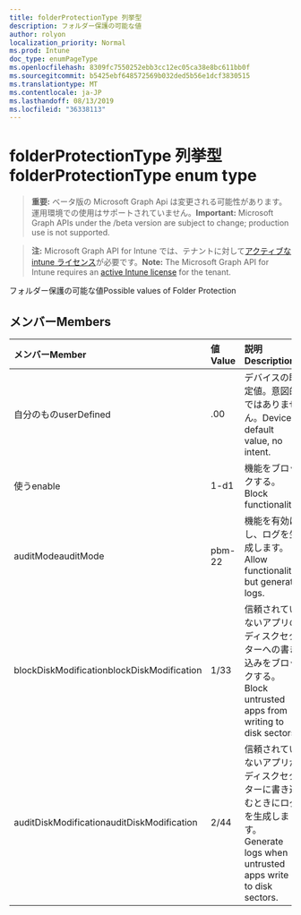 ```yaml
---
title: folderProtectionType 列挙型
description: フォルダー保護の可能な値
author: rolyon
localization_priority: Normal
ms.prod: Intune
doc_type: enumPageType
ms.openlocfilehash: 8309fc7550252ebb3cc12ec05ca38e8bc611bb0f
ms.sourcegitcommit: b5425ebf648572569b032ded5b56e1dcf3830515
ms.translationtype: MT
ms.contentlocale: ja-JP
ms.lasthandoff: 08/13/2019
ms.locfileid: "36338113"
---
```

# <a name="folderprotectiontype-enum-type"></a><span data-ttu-id="a5a5a-103">folderProtectionType 列挙型</span><span class="sxs-lookup"><span data-stu-id="a5a5a-103">folderProtectionType enum type</span></span>

> <span data-ttu-id="a5a5a-104">**重要:** ベータ版の Microsoft Graph Api は変更される可能性があります。運用環境での使用はサポートされていません。</span><span class="sxs-lookup"><span data-stu-id="a5a5a-104">**Important:** Microsoft Graph APIs under the /beta version are subject to change; production use is not supported.</span></span>

> <span data-ttu-id="a5a5a-105">**注:** Microsoft Graph API for Intune では、テナントに対して[アクティブな intune ライセンス](https://go.microsoft.com/fwlink/?linkid=839381)が必要です。</span><span class="sxs-lookup"><span data-stu-id="a5a5a-105">**Note:** The Microsoft Graph API for Intune requires an [active Intune license](https://go.microsoft.com/fwlink/?linkid=839381) for the tenant.</span></span>

<span data-ttu-id="a5a5a-106">フォルダー保護の可能な値</span><span class="sxs-lookup"><span data-stu-id="a5a5a-106">Possible values of Folder Protection</span></span>

## <a name="members"></a><span data-ttu-id="a5a5a-107">メンバー</span><span class="sxs-lookup"><span data-stu-id="a5a5a-107">Members</span></span>
|<span data-ttu-id="a5a5a-108">メンバー</span><span class="sxs-lookup"><span data-stu-id="a5a5a-108">Member</span></span>|<span data-ttu-id="a5a5a-109">値</span><span class="sxs-lookup"><span data-stu-id="a5a5a-109">Value</span></span>|<span data-ttu-id="a5a5a-110">説明</span><span class="sxs-lookup"><span data-stu-id="a5a5a-110">Description</span></span>|
|:---|:---|:---|
|<span data-ttu-id="a5a5a-111">自分のもの</span><span class="sxs-lookup"><span data-stu-id="a5a5a-111">userDefined</span></span>|<span data-ttu-id="a5a5a-112">.0</span><span class="sxs-lookup"><span data-stu-id="a5a5a-112">0</span></span>|<span data-ttu-id="a5a5a-113">デバイスの既定値。意図的ではありません。</span><span class="sxs-lookup"><span data-stu-id="a5a5a-113">Device default value, no intent.</span></span>|
|<span data-ttu-id="a5a5a-114">使う</span><span class="sxs-lookup"><span data-stu-id="a5a5a-114">enable</span></span>|<span data-ttu-id="a5a5a-115">1-d</span><span class="sxs-lookup"><span data-stu-id="a5a5a-115">1</span></span>|<span data-ttu-id="a5a5a-116">機能をブロックする。</span><span class="sxs-lookup"><span data-stu-id="a5a5a-116">Block functionality.</span></span>|
|<span data-ttu-id="a5a5a-117">auditMode</span><span class="sxs-lookup"><span data-stu-id="a5a5a-117">auditMode</span></span>|<span data-ttu-id="a5a5a-118">pbm-2</span><span class="sxs-lookup"><span data-stu-id="a5a5a-118">2</span></span>|<span data-ttu-id="a5a5a-119">機能を有効にし、ログを生成します。</span><span class="sxs-lookup"><span data-stu-id="a5a5a-119">Allow functionality but generate logs.</span></span>|
|<span data-ttu-id="a5a5a-120">blockDiskModification</span><span class="sxs-lookup"><span data-stu-id="a5a5a-120">blockDiskModification</span></span>|<span data-ttu-id="a5a5a-121">1/3</span><span class="sxs-lookup"><span data-stu-id="a5a5a-121">3</span></span>|<span data-ttu-id="a5a5a-122">信頼されていないアプリのディスクセクターへの書き込みをブロックする。</span><span class="sxs-lookup"><span data-stu-id="a5a5a-122">Block untrusted apps from writing to disk sectors.</span></span>|
|<span data-ttu-id="a5a5a-123">auditDiskModification</span><span class="sxs-lookup"><span data-stu-id="a5a5a-123">auditDiskModification</span></span>|<span data-ttu-id="a5a5a-124">2/4</span><span class="sxs-lookup"><span data-stu-id="a5a5a-124">4</span></span>|<span data-ttu-id="a5a5a-125">信頼されていないアプリがディスクセクターに書き込むときにログを生成します。</span><span class="sxs-lookup"><span data-stu-id="a5a5a-125">Generate logs when untrusted apps write to disk sectors.</span></span>|




